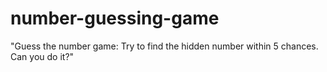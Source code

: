 # number-guessing-game
"Guess the number game: Try to find the hidden number within 5 chances. Can you do it?"
